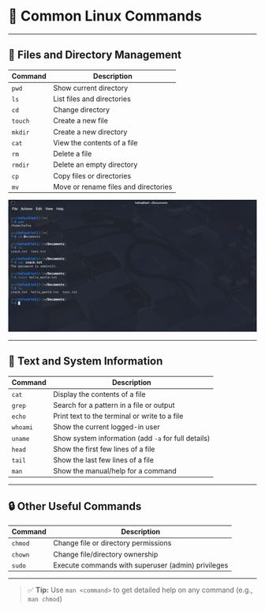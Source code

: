 # 🧰 Common Linux Commands

---

## 📁 Files and Directory Management

| Command   | Description                        |
|-----------|------------------------------------|
| `pwd`     | Show current directory             |
| `ls`      | List files and directories         |
| `cd`      | Change directory                   |
| `touch`   | Create a new file                  |
| `mkdir`   | Create a new directory             |
| `cat`     | View the contents of a file        |
| `rm`      | Delete a file                      |
| `rmdir`   | Delete an empty directory          |
| `cp`      | Copy files or directories          |
| `mv`      | Move or rename files and directories |

![Linux Terminal](/Images/linux_terminal1.PNG)

---

## 📝 Text and System Information

| Command     | Description                                              |
|-------------|----------------------------------------------------------|
| `cat`       | Display the contents of a file                           |
| `grep`      | Search for a pattern in a file or output                 |
| `echo`      | Print text to the terminal or write to a file            |
| `whoami`    | Show the current logged-in user                          |
| `uname`     | Show system information (add `-a` for full details)      |
| `head`      | Show the first few lines of a file                       |
| `tail`      | Show the last few lines of a file                        |
| `man`       | Show the manual/help for a command                       |

---

## 🔒 Other Useful Commands

| Command     | Description                                               |
|-------------|-----------------------------------------------------------|
| `chmod`     | Change file or directory permissions                      |
| `chown`     | Change file/directory ownership                           |
| `sudo`      | Execute commands with superuser (admin) privileges        |

---

> ✅ **Tip:** Use `man <command>` to get detailed help on any command (e.g., `man chmod`)
